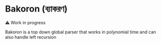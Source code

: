 # Bakoron (ব্যাকরণ)

⚠️ Work in progress

Bakoron is a top down global parser that works in polynomial time and can also handle left recursion
